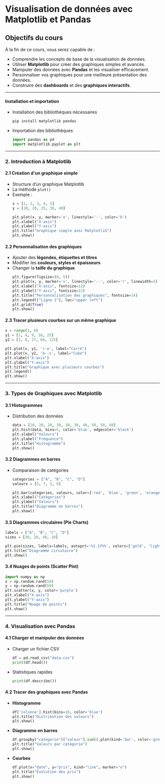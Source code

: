 # Visualisation de données avec Matplotlib et Pandas

## Objectifs du cours
À la fin de ce cours, vous serez capable de :
- Comprendre les concepts de base de la visualisation de données.
- Utiliser **Matplotlib** pour créer des graphiques simples et avancés.
- Manipuler des données avec **Pandas** et les visualiser efficacement.
- Personnaliser vos graphiques pour une meilleure présentation des données.
- Construire des **dashboards** et des **graphiques interactifs**.

---

#### Installation et importation
- Installation des bibliothèques nécessaires
  ```python
  pip install matplotlib pandas
  ```
- Importation des bibliothèques
  ```python
  import pandas as pd
  import matplotlib.pyplot as plt
  ```

---

### 2. Introduction à Matplotlib
#### 2.1 Création d'un graphique simple
- Structure d’un graphique Matplotlib
- La méthode `plot()`
- Exemple :
  ```python
  x = [1, 2, 3, 4, 5]
  y = [10, 20, 25, 30, 40]

  plt.plot(x, y, marker='o', linestyle='-', color='b')
  plt.xlabel("X-axis")
  plt.ylabel("Y-axis")
  plt.title("Graphique simple avec Matplotlib")
  plt.show()
  ```

#### 2.2 Personnalisation des graphiques
- Ajouter des **légendes, étiquettes et titres**
- Modifier les **couleurs, styles et épaisseurs**
- Changer la **taille du graphique**
  ```python
  plt.figure(figsize=(8, 5))
  plt.plot(x, y, marker='s', linestyle='--', color='r', linewidth=2)
  plt.xlabel("X-axis", fontsize=12)
  plt.ylabel("Y-axis", fontsize=12)
  plt.title("Personnalisation des graphiques", fontsize=14)
  plt.legend(["Ligne 1"], loc="upper left")
  plt.grid(True)
  plt.show()
  ```

#### 2.3 Tracer plusieurs courbes sur un même graphique
  ```python
  x = range(1, 6)
  y1 = [1, 4, 9, 16, 25]
  y2 = [1, 8, 27, 64, 125]

  plt.plot(x, y1, 'r-o', label="Carré")
  plt.plot(x, y2, 'b--s', label="Cube")
  plt.xlabel("X-axis")
  plt.ylabel("Y-axis")
  plt.title("Graphique avec plusieurs courbes")
  plt.legend()
  plt.show()
  ```

---

### 3. Types de Graphiques avec Matplotlib
#### 3.1 Histogrammes
- Distribution des données
  ```python
  data = [10, 20, 20, 30, 30, 30, 40, 50, 50, 60]
  plt.hist(data, bins=5, color='blue', edgecolor='black')
  plt.xlabel("Valeurs")
  plt.ylabel("Fréquence")
  plt.title("Histogramme")
  plt.show()
  ```

#### 3.2 Diagrammes en barres
- Comparaison de catégories
  ```python
  categories = ["A", "B", "C", "D"]
  valeurs = [5, 7, 3, 8]

  plt.bar(categories, valeurs, color=['red', 'blue', 'green', 'orange'])
  plt.xlabel("Catégories")
  plt.ylabel("Valeurs")
  plt.title("Diagramme en barres")
  plt.show()
  ```

#### 3.3 Diagrammes circulaires (Pie Charts)
  ```python
  labels = ["A", "B", "C", "D"]
  sizes = [30, 20, 40, 10]

  plt.pie(sizes, labels=labels, autopct='%1.1f%%', colors=['gold', 'lightblue', 'red', 'green'])
  plt.title("Diagramme circulaire")
  plt.show()
  ```

#### 3.4 Nuages de points (Scatter Plot)
  ```python
  import numpy as np
  x = np.random.rand(50)
  y = np.random.rand(50)
  plt.scatter(x, y, color='purple')
  plt.xlabel("X-axis")
  plt.ylabel("Y-axis")
  plt.title("Nuage de points")
  plt.show()
  ```
---

### 4. Visualisation avec Pandas
#### 4.1 Charger et manipuler des données
- Charger un fichier CSV
  ```python
  df = pd.read_csv("data.csv")
  print(df.head())
  ```
- Statistiques rapides
  ```python
  print(df.describe())
  ```

#### 4.2 Tracer des graphiques avec Pandas
- **Histogramme**
  ```python
  df['colonne'].hist(bins=10, color='blue')
  plt.title("Distribution des valeurs")
  plt.show()
  ```
- **Diagramme en barres**
  ```python
  df.groupby("catégorie")["valeur"].sum().plot(kind='bar', color='green')
  plt.title("Valeurs par catégorie")
  plt.show()
  ```
- **Courbes**
  ```python
  df.plot(x="date", y="prix", kind="line", marker="o")
  plt.title("Évolution des prix")
  plt.show()
  ```